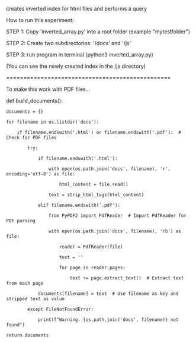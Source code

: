 creates inverted index for html files and performs a query

How to run this experiment:

STEP 1: Copy 'inverted_array.py' into a root folder (example "mytestfolder")

STEP 2: Create two subdirectories: '/docs' and '/js'

STEP 3: run program in terminal (python3 inverted_array.py)

(You can see the newly created index in the /js directory)

================================================

To make this work with PDF files...

def build_documents():

    documents = {}

    for filename in os.listdir('docs'):
    
        if filename.endswith('.html') or filename.endswith('.pdf'):  # Check for PDF files
        
            try:
            
                if filename.endswith('.html'):
                
                    with open(os.path.join('docs', filename), 'r', encoding='utf-8') as file:
                    
                        html_content = file.read()
                   
                    text = strip_html_tags(html_content)
                
                elif filename.endswith('.pdf'):
                
                    from PyPDF2 import PdfReader  # Import PdfReader for PDF parsing
                    
                    with open(os.path.join('docs', filename), 'rb') as file:
                    
                        reader = PdfReader(file)
                        
                        text = ''
                        
                        for page in reader.pages:
                        
                            text += page.extract_text()  # Extract text from each page
                
                documents[filename] = text  # Use filename as key and stripped text as value
                
            except FileNotFoundError:
            
                print(f"Warning: {os.path.join('docs', filename)} not found")
    
    return documents
